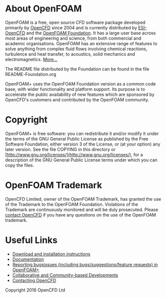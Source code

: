 # About OpenFOAM
OpenFOAM is a free, open source CFD software package developed primarily by [OpenCFD](http://www.openfoam.com) since 2004 and is currently distributed by [ESI-OpenCFD](http://www.openfoam.com) and the [OpenFOAM Foundation](http://openfoam.org). It has a large user base across most areas of engineering and science, from both commercial and academic organisations. OpenFOAM has an extensive range of features to solve anything from complex fluid flows involving chemical reactions, turbulence and heat transfer, to acoustics, solid mechanics and electromagnetics.  [More...](http://www.openfoam.com/documentation)

The README file distributed by the Foundation can be found in the file README-Foundation.org

OpenFOAM+ uses the OpenFOAM Foundation version as a common code base, with wider functionality and platform support. Its purpose is to accelerate the public availability of new features which are sponsored by OpenCFD's customers and contributed by the OpenFOAM community.


# Copyright
OpenFOAM+ is free software: you can redistribute it and/or modify it under the terms of the GNU General Public License as published by the Free Software Foundation, either version 3 of the License, or (at your option) any later version.  See the file COPYING in this directory or [http://www.gnu.org/licenses/](http://www.gnu.org/licenses/), for a description of the GNU General Public License terms under which you can copy the files.


# OpenFOAM Trademark
OpenCFD Limited, owner of the OpenFOAM Trademark, has granted the use of the Trademark to the OpenFOAM Foundation.  Violations of the Trademark are continuously monitored and will be duly prosecuted. Please [contact OpenCFD](http://www.openfoam.com/contact) if you have any questions on the use of the OpenFOAM trademark.


# Useful Links
- [Download and installation instructions](http://www.openfoam.com/releases)
- [Documentation](http://www.openfoam.com/documentation)
- [Reporting bugsissues (including bugs/suggestions/feature requests) in OpenFOAM+](http://www.openfoam.com/???)
- [Collaborative and Community-based Developments](http://www.openfoam.com/development/community-projects.php)
- [Contacting OpenCFD](http://www.openfoam.com/contact)

Copyright 2016 OpenCFD Ltd
